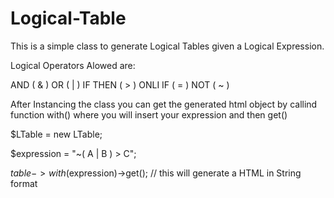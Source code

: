# Logical-Table

This is a simple class to generate Logical Tables given a Logical Expression.

Logical Operators Alowed are:
  
  AND ( & )
  OR ( | )
  IF THEN ( > )
  ONLI IF ( = )
  NOT ( ~ )
  
After Instancing the class you can get the generated html object by callind function with() where you will insert your expression and then get()

$LTable = new LTable;

$expression = "~( A | B ) > C";

$table->with($expression)->get(); // this will generate a HTML <table> in String format
